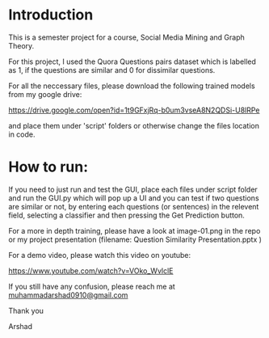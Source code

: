 # Introduction 

This is a semester project for a course, Social Media Mining and Graph Theory. 

For this project, I used the Quora Questions pairs dataset which is labelled as 1, if the questions are similar and 0 for dissimilar questions.

For all the neccessary files, please download the following trained models from my google drive: 

https://drive.google.com/open?id=1t9GFxjRq-b0um3vseA8N2QDSi-U8lRPe

and place them under 'script' folders or otherwise change the files location in code. 


# How to run:

If you need to just run and test the GUI, place each files under script folder and run the GUI.py which will pop up a UI and you 
can test if two questions are similar or not, by entering each questions (or sentences) in the relevent field, selecting a classifier 
and then pressing the Get Prediction button. 


For a more in depth training, please have a look at image-01.png in the repo or my project presentation (filename: Question Similarity Presentation.pptx )

For a demo video, please watch this video on youtube: 

https://www.youtube.com/watch?v=VOko_WvlclE

If you still have any confusion, please reach me at muhammadarshad0910@gmail.com

Thank you 

Arshad

